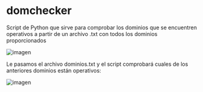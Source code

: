 # domchecker
Script de Python que sirve para comprobar los dominios que se encuentren operativos a partir de un archivo .txt con todos los dominios proporcionados

![imagen](https://github.com/user-attachments/assets/18845e1d-b132-4fa0-9040-5bde8ee01222)

Le pasamos el archivo dominios.txt y el script comprobará cuales de los anteriores dominios están operativos:

![imagen](https://github.com/user-attachments/assets/3c4d5e1e-b699-4505-95ca-8ffde2e73d46)

